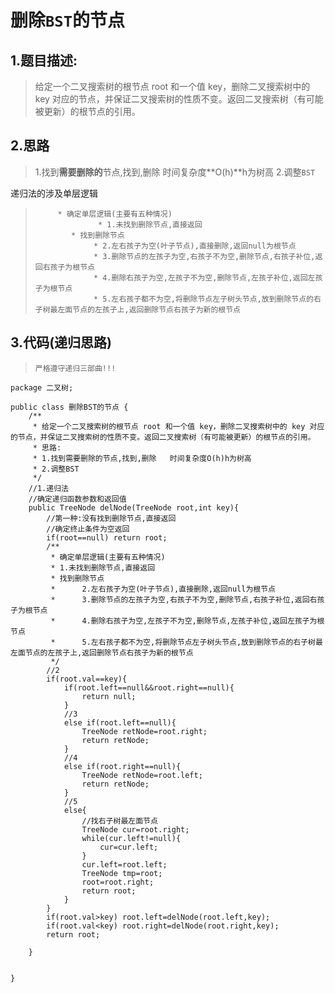 # 删除`BST`的节点

## 1.题目描述:

> 给定一个二叉搜索树的根节点 root 和一个值 key，删除二叉搜索树中的 key 对应的节点，并保证二叉搜索树的性质不变。返回二叉搜索树（有可能被更新）的根节点的引用。

## 2.思路

>   1.找到**需要删除的**节点,找到,删除   时间复杂度**O(h)**h为树高
>   2.调整`BST`

递归法的涉及单层逻辑

>          * 确定单层逻辑(主要有五种情况)
>                   * 1.未找到删除节点,直接返回
>             * 找到删除节点
>                  * 2.左右孩子为空(叶子节点),直接删除,返回null为根节点
>                  * 3.删除节点的左孩子为空,右孩子不为空,删除节点,右孩子补位,返回右孩子为根节点
>                  * 4.删除右孩子为空,左孩子不为空,删除节点,左孩子补位,返回左孩子为根节点
>                  * 5.左右孩子都不为空,将删除节点左子树头节点,放到删除节点的右子树最左面节点的左孩子上,返回删除节点右孩子为新的根节点

## 3.代码(递归思路)

> `严格遵守递归三部曲!!!`

```
package 二叉树;

public class 删除BST的节点 {
    /**
     * 给定一个二叉搜索树的根节点 root 和一个值 key，删除二叉搜索树中的 key 对应的节点，并保证二叉搜索树的性质不变。返回二叉搜索树（有可能被更新）的根节点的引用。
     * 思路:
     * 1.找到需要删除的节点,找到,删除   时间复杂度O(h)h为树高
     * 2.调整BST
     */
    //1.递归法
    //确定递归函数参数和返回值
    public TreeNode delNode(TreeNode root,int key){
        //第一种:没有找到删除节点,直接返回
        //确定终止条件为空返回
        if(root==null) return root;
        /**
         * 确定单层逻辑(主要有五种情况)
         * 1.未找到删除节点,直接返回
         * 找到删除节点
         *      2.左右孩子为空(叶子节点),直接删除,返回null为根节点
         *      3.删除节点的左孩子为空,右孩子不为空,删除节点,右孩子补位,返回右孩子为根节点
         *      4.删除右孩子为空,左孩子不为空,删除节点,左孩子补位,返回左孩子为根节点
         *      5.左右孩子都不为空,将删除节点左子树头节点,放到删除节点的右子树最左面节点的左孩子上,返回删除节点右孩子为新的根节点
         */
        //2
        if(root.val==key){
            if(root.left==null&&root.right==null){
                return null;
            }
            //3
            else if(root.left==null){
                TreeNode retNode=root.right;
                return retNode;
            }
            //4
            else if(root.right==null){
                TreeNode retNode=root.left;
                return retNode;
            }
            //5
            else{
                //找右子树最左面节点
                TreeNode cur=root.right;
                while(cur.left!=null){
                    cur=cur.left;
                }
                cur.left=root.left;
                TreeNode tmp=root;
                root=root.right;
                return root;
            }
        }
        if(root.val>key) root.left=delNode(root.left,key);
        if(root.val<key) root.right=delNode(root.right,key);
        return root;

    }


}
```